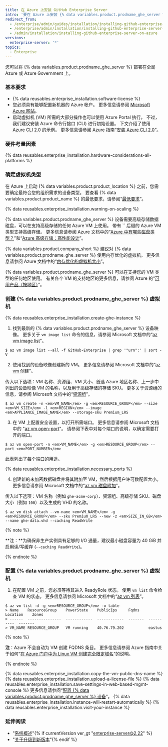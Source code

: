 ```yaml
---
title: 在 Azure 上安装 GitHub Enterprise Server
intro: '要在 Azure 上安装 {% data variables.product.prodname_ghe_server %}，您必须部署到 DS 系列实例上并使用 Premium-LRS 存储。'
redirect_from:
  - /enterprise/admin/guides/installation/installing-github-enterprise-on-azure/
  - /enterprise/admin/installation/installing-github-enterprise-server-on-azure
  - /admin/installation/installing-github-enterprise-server-on-azure
versions:
  enterprise-server: '*'
topics:
  - Enterprise
---
```

您可以将 {% data variables.product.prodname_ghe_server %} 部署在全局 Azure 或 Azure Government 上。

### 基本要求

- {% data reusables.enterprise_installation.software-license %}
- 您必须具有能够配置新机器的 Azure 帐户。 更多信息请参阅 [Microsoft Azure 网站](https://azure.microsoft.com)。
- 启动虚拟机 (VM) 所需的大部分操作也可以使用 Azure Portal 执行。 不过，我们建议安装 Azure 命令行接口 (CLI) 进行初始设置。 下文介绍了使用 Azure CLI 2.0 的示例。 更多信息请参阅 Azure 指南“[安装 Azure CLI 2.0](https://docs.microsoft.com/cli/azure/install-azure-cli?view=azure-cli-latest)”。

### 硬件考量因素

{% data reusables.enterprise_installation.hardware-considerations-all-platforms %}

### 确定虚拟机类型

在 Azure 上启动 {% data variables.product.product_location %} 之前，您需要确定最符合您的组织需求的设备类型。 要查看 {% data variables.product.product_name %} 的最低要求，请参阅“[最低要求](#minimum-requirements)”。

{% data reusables.enterprise_installation.warning-on-scaling %}

{% data variables.product.prodname_ghe_server %} 设备需要高级存储数据磁盘，可以在支持高级存储的任何 Azure VM 上使用。 带有 `` 后缀的 Azure VM 类型支持高级存储。 更多信息请参阅 Azure 文档中的“[Azure 中有哪些磁盘类型？](https://docs.microsoft.com/en-us/azure/virtual-machines/disks-types#premium-ssd)”和“[Azure 高级存储：高性能设计](https://docs.microsoft.com/en-us/azure/virtual-machines/premium-storage-performance)”。

{% data variables.product.company_short %} 建议对 {% data variables.product.prodname_ghe_server %} 使用内存优化的虚拟机。 更多信息请参阅 Azure 文档中的“[内存优化的虚拟机大小](https://docs.microsoft.com/en-us/azure/virtual-machines/sizes-memory)”。

{% data variables.product.prodname_ghe_server %} 可以在支持您的 VM 类型的任何地区使用。 有关各个 VM 的支持地区的更多信息，请参阅 Azure 的“[可用产品（按地区）](https://azure.microsoft.com/regions/services/)”。

### 创建 {% data variables.product.prodname_ghe_server %} 虚拟机

{% data reusables.enterprise_installation.create-ghe-instance %}

1. 找到最新的 {% data variables.product.prodname_ghe_server %} 设备映像。 更多关于 `vm image list` 命令的信息，请参阅 Microsoft 文档中的“[az vm image list](https://docs.microsoft.com/cli/azure/vm/image?view=azure-cli-latest#az_vm_image_list)”。
  ```shell
  $ az vm image list --all -f GitHub-Enterprise | grep '"urn":' | sort -V
  ```

2. 使用找到的设备映像创建新的 VM。 更多信息请参阅 Microsoft 文档中的“[az vm 创建](https://docs.microsoft.com/cli/azure/vm?view=azure-cli-latest#az_vm_create)”。

  传入以下选项：VM 名称、资源组、VM 大小、首选 Azure 地区名称、上一步中列出的设备映像 VM 的名称，以及用于高级存储的存储 SKU。 更多关于资源组的信息，请参阅 Microsoft 文档中的“[资源组](https://docs.microsoft.com/azure/azure-resource-manager/resource-group-overview#resource-groups)”。

  ```shell
  $ az vm create -n <em>VM_NAME</em> -g <em>RESOURCE_GROUP</em> --size <em>VM_SIZE</em> -l <em>REGION</em> --image <em>APPLIANCE_IMAGE_NAME</em> --storage-sku Premium_LRS
  ```

3. 在 VM 上配置安全设置，以打开所需端口。 更多信息请参阅 Microsoft 文档中的 "[az vm open-port](https://docs.microsoft.com/cli/azure/vm?view=azure-cli-latest#az_vm_open_port)"。 请参阅下表中对每个端口的说明，以确定需要打开的端口。

  ```shell
  $ az vm open-port -n <em>VM_NAME</em> -g <em>RESOURCE_GROUP</em> --port <em>PORT_NUMBER</em>
  ```

  此表列出了每个端口的用途。

  {% data reusables.enterprise_installation.necessary_ports %}

4. 创建新的未加密数据磁盘并将其附加至 VM，然后根据用户许可数配置大小。 更多信息请参阅 Microsoft 文档中的“[az vm 磁盘附加](https://docs.microsoft.com/cli/azure/vm/disk?view=azure-cli-latest#az_vm_disk_attach)”。

  传入以下选项：VM 名称（例如 `ghe-acme-corp`）、资源组、高级存储 SKU、磁盘大小（例如 `100`）以及生成的 VHD 的名称。

  ```shell
  $ az vm disk attach --vm-name <em>VM_NAME</em> -g <em>RESOURCE_GROUP</em> --sku Premium_LRS --new -z <em>SIZE_IN_GB</em> --name ghe-data.vhd --caching ReadWrite
  ```

  {% note %}

   **注：**为确保非生产实例具有足够的 I/O 通量，建议最小磁盘容量为 40 GiB 并启用读/写缓存 (`--caching ReadWrite`)。

   {% endnote %}

### 配置 {% data variables.product.prodname_ghe_server %} 虚拟机

1. 在配置 VM 之前，您必须等待其进入 ReadyRole 状态。 使用 `vm list` 命令检查 VM 的状态。 更多信息请参阅 Microsoft 文档中的“[az vm 列表](https://docs.microsoft.com/cli/azure/vm?view=azure-cli-latest#az_vm_list)”。
  ```shell
  $ az vm list -d -g <em>RESOURCE_GROUP</em> -o table
  > Name    ResourceGroup    PowerState    PublicIps     Fqdns    Location    Zones
  > ------  ---------------  ------------  ------------  -------  ----------  -------
  > VM_NAME RESOURCE_GROUP   VM running    40.76.79.202           eastus

  ```
  {% note %}

  **注**：Azure 不会自动为 VM 创建 FQDNS 条目。 更多信息请参阅 Azure 指南中关于如何“[在 Azure 门户中为 Linux VM 创建完全限定域名](https://docs.microsoft.com/azure/virtual-machines/linux/portal-create-fqdn)”的说明。

  {% endnote %}

  {% data reusables.enterprise_installation.copy-the-vm-public-dns-name %}
  {% data reusables.enterprise_installation.upload-a-license-file %}
  {% data reusables.enterprise_installation.save-settings-in-web-based-mgmt-console %} 更多信息请参阅“[配置 {% data variables.product.prodname_ghe_server %} 设备](/enterprise/admin/guides/installation/configuring-the-github-enterprise-server-appliance)”。
  {% data reusables.enterprise_installation.instance-will-restart-automatically %}
  {% data reusables.enterprise_installation.visit-your-instance %}

### 延伸阅读

- "[系统概述](/enterprise/admin/guides/installation/system-overview)"{% if currentVersion ver_gt "enterprise-server@2.22" %}
- "[关于升级到新版本](/admin/overview/about-upgrades-to-new-releases)"{% endif %}
